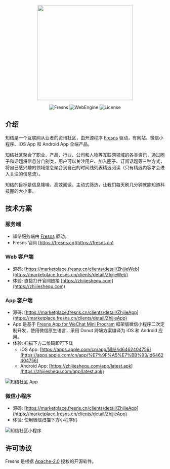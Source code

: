 <p align="center"><a href="https://fresns.cn" target="_blank"><img src="https://assets.fresns.cn/logos/fresns.png" width="300"></a></p>

<p align="center">
<img src="https://img.shields.io/badge/Fresns-%5E3.0-orange" alt="Fresns">
<img src="https://img.shields.io/badge/WebEngine-%5E4.0-blueviolet" alt="WebEngine">
<img src="https://img.shields.io/badge/License-Apache--2.0-green" alt="License">
</p>

## 介绍

知结是一个互联网从业者的资讯社区，由开源程序 [Fresns](https://fresns.cn) 驱动，有网站、微信小程序、iOS App 和 Android App 全端产品。

知结社区聚合了职业、产品、行业、公司和人物等互联网领域的各类资讯，通过圈子和话题将信息分门别类，用户可以关注用户、加入圈子、订阅话题等三种方式，将自己感兴趣的领域信息聚合到自己的时间线列表精选阅读（只有精选内容才会进入关注的信息流）。

知结的目标是信息降噪、高效阅读、主动式筛选，让我们每天刷几分钟就能知道科技圈的大小事。

## 技术方案

### 服务端

- 知结服务端由 [Fresns](https://fresns.cn) 驱动。
- Fresns 官网 [https://fresns.cn](https://fresns.cn)

### Web 客户端
- 源码: [https://marketplace.fresns.cn/clients/detail/ZhijieWeb](https://marketplace.fresns.cn/clients/detail/ZhijieWeb)
- 体验: 直接打开官网链接 [https://zhijieshequ.com](https://zhijieshequ.com)

### App 客户端

- 源码: [https://marketplace.fresns.cn/clients/detail/ZhijieApp](https://marketplace.fresns.cn/clients/detail/ZhijieApp)
- App 是基于 [Fresns App for WeChat Mini Program](https://github.com/fresns/wechat) 框架版微信小程序二次定制开发，使用微信原生语言，采用 Donut 跨端方案编译为 iOS 和 Android 应用。
- 体验: 扫描下方二维码即可下载
    - iOS App: [https://apps.apple.com/cn/app/知结/id6462404756](https://apps.apple.com/cn/app/%E7%9F%A5%E7%BB%93/id6462404756)
    - Android App: [https://zhijieshequ.com/app/latest.apk](https://zhijieshequ.com/app/latest.apk)

![知结社区 App](https://assets.fresns.cn/zhijie/app-qrcode.png)

### 微信小程序

- 源码: [https://marketplace.fresns.cn/clients/detail/ZhijieApp](https://marketplace.fresns.cn/clients/detail/ZhijieApp)
- 体验: 使用微信扫描下方小程序码

![知结社区小程序](https://assets.fresns.cn/zhijie/miniprogram.png)

## 许可协议

Fresns 是根据 [Apache-2.0](https://opensource.org/license/apache-2-0/) 授权的开源软件。
